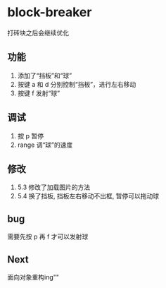 # block-breaker
打砖块之后会继续优化
## 功能
1. 添加了“挡板”和“球”
2. 按键 a 和 d 分别控制“挡板”，进行左右移动
3. 按键 f 发射“球”
## 调试
1. 按 p 暂停
2. range 调“球”的速度
## 修改
1. 5.3 修改了加载图片的方法
2. 5.4 换了挡板, 挡板左右移动不出框, 暂停可以拖动球
## bug
需要先按 p 再 f 才可以发射球
## Next
面向对象重构ing""
